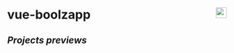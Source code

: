 # **vue-boolzapp**    <img height="25" align="right" src="https://img.shields.io/badge/Made%20with-Markdown-1f425f.svg">

## **_Projects previews_**

<br/>

